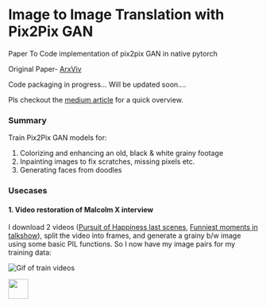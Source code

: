 # Image to Image Translation with Pix2Pix GAN
Paper To Code implementation of pix2pix GAN in native pytorch

Original Paper- [ArxViv](https://arxiv.org/abs/1611.07004)

Code packaging in progress... Will be updated soon....

Pls checkout the [medium article](https://medium.com/@noufalsamsudin/image-to-image-translations-for-colorizing-videos-image-restoration-and-face-generation-14b7d7a40b34?sk=a73efb61df685f717459ab89e8f2a0ba) for a quick overview.

### Summary

Train Pix2Pix GAN models for:
1. Colorizing and enhancing an old, black & white grainy footage
2. Inpainting images to fix scratches, missing pixels etc.
3. Generating faces from doodles


### Usecases

#### 1. Video restoration of Malcolm X interview

 I download 2 videos ([Pursuit of Happiness last scenes](https://www.youtube.com/watch?v=x8-7mHT9edg&ab_channel=CiprianVatamanu), [Funniest moments in talkshow](https://www.youtube.com/watch?v=hO5Fp9ZLFqE&ab_channel=ComedySpace)), split the video into frames, and generate a grainy b/w image using some basic PIL functions. So I now have my image pairs for my training data:
 
 ![Gif of train videos](https://github.com/kvsnoufal/pix2pix/docs/malcolm_train_gif.gif)
 
 
 <img src="https://github.com/kvsnoufal/pix2pix/docs/malcolm_train_gif.gif" width="40" height="40" />



